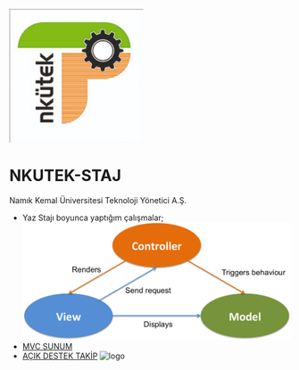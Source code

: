 ![logo](/NKU.png)
# NKUTEK-STAJ
Namık Kemal Üniversitesi Teknoloji Yönetici A.Ş.
* Yaz Stajı boyunca yaptığım çalışmalar; 
![logo](/mvc.png)
* [MVC SUNUM](https://github.com/ugurilgin/NKUTEK-STAJ/blob/master/MVC(Model-View-Controller).pptx)
* [AÇIK DESTEK TAKİP](https://github.com/ugurilgin/Android-Staj/)
![logo](https://github.com/ugurilgin/Android-Staj/tree/master/app/src/main/res/drawable/menu.png)
